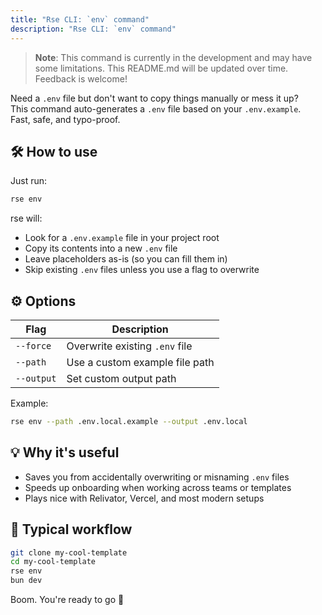 ```yaml
---
title: "Rse CLI: `env` command"
description: "Rse CLI: `env` command"
---
```


> **Note**: This command is currently in the development and may have some limitations. This README.md will be updated over time. Feedback is welcome!

Need a `.env` file but don't want to copy things manually or mess it up?  
This command auto-generates a `.env` file based on your `.env.example`.  
Fast, safe, and typo-proof.

## 🛠️ How to use

Just run:

```bash
rse env
```

rse will:

- Look for a `.env.example` file in your project root
- Copy its contents into a new `.env` file
- Leave placeholders as-is (so you can fill them in)
- Skip existing `.env` files unless you use a flag to overwrite

## ⚙️ Options

| Flag          | Description                     |
|---------------|---------------------------------|
| `--force`     | Overwrite existing `.env` file  |
| `--path`      | Use a custom example file path  |
| `--output`    | Set custom output path          |

Example:

```bash
rse env --path .env.local.example --output .env.local
```

## 💡 Why it's useful

- Saves you from accidentally overwriting or misnaming `.env` files
- Speeds up onboarding when working across teams or templates
- Plays nice with Relivator, Vercel, and most modern setups

## 🔁 Typical workflow

```bash
git clone my-cool-template
cd my-cool-template
rse env
bun dev
```

Boom. You're ready to go 🚀
